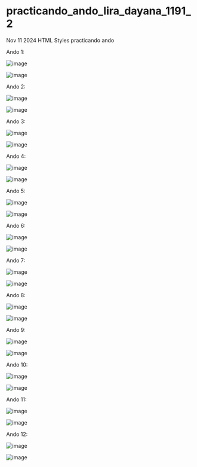 # practicando_ando_lira_dayana_1191_2
Nov 11 2024 HTML Styles practicando ando

Ando 1:

![image](https://github.com/user-attachments/assets/f220da9f-0510-4c0e-96e1-4642cb027956)

![image](https://github.com/user-attachments/assets/01ac67f8-a083-4621-a887-15d8c944aa99)

Ando 2:

![image](https://github.com/user-attachments/assets/096a1a05-7d18-4b49-b398-3027219fa756)

![image](https://github.com/user-attachments/assets/85ede630-ae2f-4ccd-ba4a-a32e13225a43)

Ando 3:

![image](https://github.com/user-attachments/assets/79866982-cbc2-46d1-9546-da9898822457)

![image](https://github.com/user-attachments/assets/52972c56-7b9f-4416-8705-2c915dfb6d74)

Ando 4:

![image](https://github.com/user-attachments/assets/f26f3625-980f-489e-9619-f14a10de3714)

![image](https://github.com/user-attachments/assets/56010d7d-0763-4c8c-b708-e277955682fc)

Ando 5:

![image](https://github.com/user-attachments/assets/46063a7d-607c-4244-862e-d217283c9f4f)

![image](https://github.com/user-attachments/assets/5294f47f-12a6-42c9-91d0-295ff602ccaa)

Ando 6:

![image](https://github.com/user-attachments/assets/bdeb56de-54d6-4a3c-875b-90693d2e1234)

![image](https://github.com/user-attachments/assets/c8f5aaf1-8660-4169-9fa7-b7d7359abc8c)

Ando 7:

![image](https://github.com/user-attachments/assets/0710f3bb-1a5b-4799-a309-b633eeb2a58e)

![image](https://github.com/user-attachments/assets/c3bb497a-ba48-4a70-b2ca-1f81bbee4151)

Ando 8:

![image](https://github.com/user-attachments/assets/a3483484-6207-40fa-b20e-be2d0c8f1131)

![image](https://github.com/user-attachments/assets/3689dad1-e346-4ba1-a500-0dcfeb299a50)

Ando 9:

![image](https://github.com/user-attachments/assets/d8f2a5ca-6dba-46db-9719-7cc5773cfab2)

![image](https://github.com/user-attachments/assets/7487be13-261e-40c5-9139-d4c9a98e6b9d)

Ando 10:

![image](https://github.com/user-attachments/assets/420202a8-393d-4d24-b616-f3fd563711bf)

![image](https://github.com/user-attachments/assets/2c5e1d52-5e1d-4401-8a96-c4fb6f51e0df)

Ando 11:

![image](https://github.com/user-attachments/assets/8acff012-e393-4852-beec-b819310c9438)

![image](https://github.com/user-attachments/assets/802ff194-b402-48aa-a859-a2330f7c25d3)

Ando 12:

![image](https://github.com/user-attachments/assets/c353f8c4-975a-47a8-879d-58aaaa8d6043)

![image](https://github.com/user-attachments/assets/6d3e9c56-60c7-478e-a556-05f4d9b48168)
